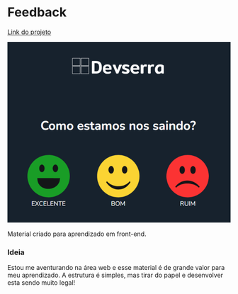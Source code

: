 # Feedback
[Link do projeto](https://jrmello.github.io/feedback/)

![Preview](https://github.com/jrmello/feedback/blob/master/assets/preview.png?raw=true)

Material criado para aprendizado em front-end.

### Ideia

Estou me aventurando na área web e esse material é de grande valor para meu aprendizado. A estrutura é simples, mas tirar do papel e desenvolver esta sendo muito legal!
